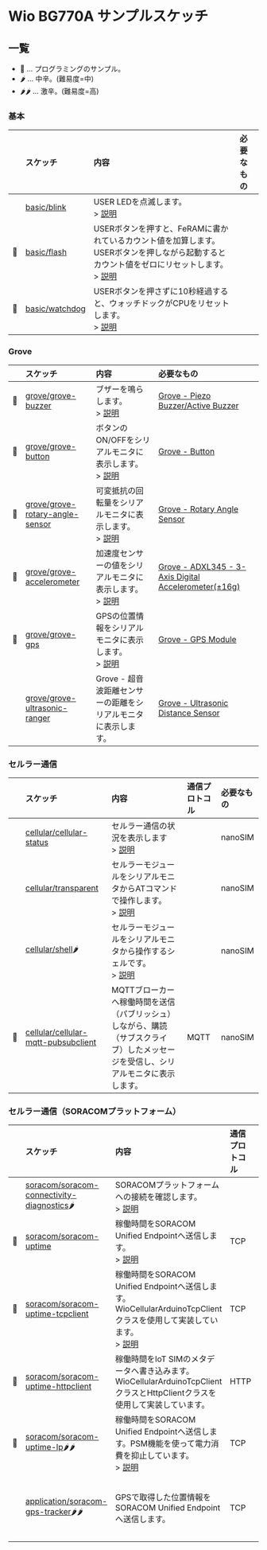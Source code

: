 # Wio BG770A サンプルスケッチ

## 一覧

* 📝 ... プログラミングのサンプル。
* 🌶️ ... 中辛。(難易度=中)
* 🌶️🌶️ ... 激辛。(難易度=高)

### 基本

||スケッチ|内容|必要なもの|
|:--|:--|:--|:--|
||[basic/blink](https://github.com/SeeedJP/wio_cellular/tree/main/examples/basic/blink)|USER LEDを点滅します。<br>> [説明](examples/basic/blink.md)||
|📝|[basic/flash](https://github.com/SeeedJP/wio_cellular/tree/main/examples/basic/flash)|USERボタンを押すと、FeRAMに書かれているカウント値を加算します。USERボタンを押しながら起動するとカウント値をゼロにリセットします。<br>> [説明](examples/basic/flash.md)||
|📝|[basic/watchdog](https://github.com/SeeedJP/wio_cellular/tree/main/examples/basic/watchdog)|USERボタンを押さずに10秒経過すると、ウォッチドックがCPUをリセットします。<br>> [説明](examples/basic/watchdog.md)||

### Grove

||スケッチ|内容|必要なもの|
|:--|:--|:--|:--|
|📝|[grove/grove-buzzer](https://github.com/SeeedJP/wio_cellular/tree/main/examples/grove/grove-buzzer)|ブザーを鳴らします。<br>> [説明](examples/grove/grove-buzzer.md)|[Grove - Piezo Buzzer/Active Buzzer](https://www.seeedstudio.com/Grove-Buzzer.html)|
|📝|[grove/grove-button](https://github.com/SeeedJP/wio_cellular/tree/main/examples/grove/grove-button)|ボタンのON/OFFをシリアルモニタに表示します。<br>> [説明](examples/grove/grove-button.md)|[Grove - Button](https://www.seeedstudio.com/Grove-Button.html)|
|📝|[grove/grove-rotary-angle-sensor](https://github.com/SeeedJP/wio_cellular/tree/main/examples/grove/grove-rotary-angle-sensor)|可変抵抗の回転量をシリアルモニタに表示します。<br>> [説明](examples/grove/grove-rotary-angle-sensor.md)|[Grove - Rotary Angle Sensor](https://www.seeedstudio.com/Grove-Rotary-Angle-Sensor.html)|
|📝|[grove/grove-accelerometer](https://github.com/SeeedJP/wio_cellular/tree/main/examples/grove/grove-accelerometer)|加速度センサーの値をシリアルモニタに表示します。<br>> [説明](examples/grove/grove-accelerometer.md)|[Grove - ADXL345 - 3-Axis Digital Accelerometer(±16g)](https://www.seeedstudio.com/Grove-3-Axis-Digital-Accelerometer-16g.html)|
|📝|[grove/grove-gps](https://github.com/SeeedJP/wio_cellular/tree/main/examples/grove/grove-gps)|GPSの位置情報をシリアルモニタに表示します。<br>> [説明](examples/grove/grove-gps.md)|[Grove - GPS Module](https://www.seeedstudio.com/Grove-GPS-Module.html)|
||[grove/grove-ultrasonic-ranger](https://github.com/SeeedJP/wio_cellular/tree/main/examples/grove/grove-ultrasonic-ranger)|Grove - 超音波距離センサーの距離をシリアルモニタに表示します。|[Grove - Ultrasonic Distance Sensor](https://www.seeedstudio.com/Grove-Ultrasonic-Distance-Sensor.html)|

### セルラー通信

||スケッチ|内容|通信プロトコル|必要なもの|
|:--|:--|:--|:--|:--|
||[cellular/cellular-status](https://github.com/SeeedJP/wio_cellular/tree/main/examples/cellular/cellular-status)|セルラー通信の状況を表示します<br>> [説明](examples/cellular/cellular-status.md)||nanoSIM|
||[cellular/transparent](https://github.com/SeeedJP/wio_cellular/tree/main/examples/cellular/transparent)|セルラーモジュールをシリアルモニタからATコマンドで操作します。<br>> [説明](examples/cellular/transparent.md)||nanoSIM|
||[cellular/shell](https://github.com/SeeedJP/wio_cellular/tree/main/examples/cellular/shell)🌶️|セルラーモジュールをシリアルモニタから操作するシェルです。<br>> [説明](examples/cellular/shell.md)||nanoSIM|
|📝|[cellular/cellular-mqtt-pubsubclient](https://github.com/SeeedJP/wio_cellular/tree/main/examples/cellular/cellular-mqtt-pubsubclient)|MQTTブローカーへ稼働時間を送信（パブリッシュ）しながら、購読（サブスクライブ）したメッセージを受信し、シリアルモニタに表示します。|MQTT|nanoSIM|

### セルラー通信（SORACOMプラットフォーム）

||スケッチ|内容|通信プロトコル|必要なもの|
|:--|:--|:--|:--|:--|
||[soracom/soracom-connectivity-diagnostics](https://github.com/SeeedJP/wio_cellular/tree/main/examples/soracom/soracom-connectivity-diagnostics)🌶️|SORACOMプラットフォームへの接続を確認します。<br>> [説明](examples/soracom/soracom-connectivity-diagnostics.md)||SORACOM Air for セルラー|
|📝|[soracom/soracom-uptime](https://github.com/SeeedJP/wio_cellular/tree/main/examples/soracom/soracom-uptime)|稼働時間をSORACOM Unified Endpointへ送信します。<br>> [説明](examples/soracom/soracom-uptime.md)|TCP|SORACOM Air for セルラー|
|📝|[soracom/soracom-uptime-tcpclient](https://github.com/SeeedJP/wio_cellular/tree/main/examples/soracom/soracom-uptime-tcpclient)|稼働時間をSORACOM Unified Endpointへ送信します。<br>WioCellularArduinoTcpClientクラスを使用して実装しています。<br>> [説明](examples/soracom/soracom-uptime-tcpclient.md)|TCP|SORACOM Air for セルラー|
|📝|[soracom/soracom-uptime-httpclient](https://github.com/SeeedJP/wio_cellular/tree/main/examples/soracom/soracom-uptime-httpclient)|稼働時間をIoT SIMのメタデータへ書き込みます。<br>WioCellularArduinoTcpClientクラスとHttpClientクラスを使用して実装しています。|HTTP|SORACOM Air for セルラー|
|📝|[soracom/soracom-uptime-lp](https://github.com/SeeedJP/wio_cellular/tree/main/examples/soracom/soracom-uptime-lp)🌶️🌶️|稼働時間をSORACOM Unified Endpointへ送信します。PSM機能を使って電力消費を抑止しています。<br>> [説明](examples/soracom/soracom-uptime-lp.md)|TCP|SORACOM Air for セルラー|
||[application/soracom-gps-tracker](https://github.com/SeeedJP/wio_cellular/tree/main/examples/application/soracom-gps-tracker)🌶️🌶️|GPSで取得した位置情報をSORACOM Unified Endpointへ送信します。|TCP|[Grove - GPS Module](https://www.seeedstudio.com/Grove-GPS-Module.html)<br>SORACOM Air for セルラー|

